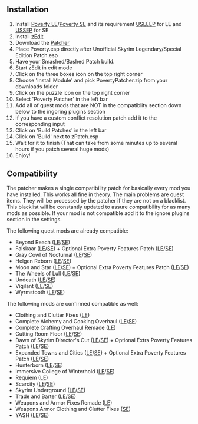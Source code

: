 ## Installation
1. Install [Poverty LE](https://www.nexusmods.com/skyrim/mods/96891)/[Poverty SE](https://www.nexusmods.com/skyrimspecialedition/mods/24712) and its requirement [USLEEP](https://www.nexusmods.com/skyrim/mods/71214) for LE and [USSEP](https://www.nexusmods.com/skyrimspecialedition/mods/266) for SE
2. Install [zEdit](https://github.com/z-edit/zedit/releases)
3. Download the [Patcher](https://github.com/Elscrux/Poverty-by-evrymetul-Automated-xEdit-zEdit-Patcher/releases)
4. Place Poverty.esp directly after Unofficial Skyrim Legendary/Special Edition Patch.esp
5. Have your Smashed/Bashed Patch build.
6. Start zEdit in edit mode
7. Click on the three boxes icon on the top right corner
8. Choose 'Install Module' and pick PovertyPatcher.zip from your downloads folder
9. Click on the puzzle icon on the top right corner
10. Select 'Poverty Patcher' in the left bar
11. Add all of quest mods that are NOT in the compatiblity section down below to the ingoring plugins section
12. If you have a custom conflict resolution patch add it to the corresponding input
13. Click on 'Build Patches' in the left bar
14. Click on 'Build' next to zPatch.esp
15. Wait for it to finish (That can take from some minutes up to several hours if you patch several huge mods)
16. Enjoy!

## Compatibility
The patcher makes a single compatibility patch for basically every mod you have installed. This works all fine in theory.
The main problems are quest items. They will be processed by the patcher if they are not on a blacklist.
This blacklist will be constantly updated to assure compatibility for as many mods as possible.
If your mod is not compatible add it to the ignore plugins section in the settings.

The following quest mods are already compatible:

* Beyond Reach ([LE](https://www.nexusmods.com/skyrim/mods/48467/)/[SE](https://www.nexusmods.com/skyrimspecialedition/mods/3008))
* Falskaar ([LE](https://www.nexusmods.com/skyrim/mods/37994/)/[SE](https://www.nexusmods.com/skyrimspecialedition/mods/2057)) + Optional Extra Poverty Features Patch ([LE](https://www.nexusmods.com/skyrim/mods/96891?tab=files)/[SE](https://www.nexusmods.com/skyrimspecialedition/mods/24712?tab=files))
* Gray Cowl of Nocturnal ([LE](https://www.nexusmods.com/skyrim/mods/64651)/[SE](https://www.nexusmods.com/skyrimspecialedition/mods/4509))
* Helgen Reborn ([LE](https://www.nexusmods.com/skyrim/mods/35841)/[SE](https://www.nexusmods.com/skyrimspecialedition/mods/5673))
* Moon and Star ([LE](https://www.nexusmods.com/skyrim/mods/52397)/[SE](https://www.nexusmods.com/skyrimspecialedition/mods/4301)) + Optional Extra Poverty Features Patch ([LE](https://www.nexusmods.com/skyrim/mods/96891?tab=files)/[SE](https://www.nexusmods.com/skyrimspecialedition/mods/24712?tab=files))
* The Wheels of Lull ([LE](https://www.nexusmods.com/skyrim/mods/58672)/[SE](https://www.nexusmods.com/skyrimspecialedition/mods/748))
* Undeath ([LE](https://www.nexusmods.com/skyrim/mods/40607)/[SE](https://www.nexusmods.com/skyrimspecialedition/mods/6180))
* Vigilant ([LE](https://www.nexusmods.com/skyrim/mods/67103/)/[SE](https://www.nexusmods.com/skyrimspecialedition/mods/11849))
* Wyrmstooth ([LE](https://archive.org/details/Wyrmstooth1.17B)/[SE](https://archive.org/details/Wyrmstooth1.17BSSE))

The following mods are confirmed compatible as well:
* Clothing and Clutter Fixes ([LE](https://www.nexusmods.com/skyrim/mods/43053))
* Complete Alchemy and Cooking Overhaul ([LE](https://www.nexusmods.com/skyrim/mods/69306)/[SE](https://www.nexusmods.com/skyrimspecialedition/mods/19924))
* Complete Crafting Overhaul Remade ([LE](https://www.nexusmods.com/skyrim/mods/49791))
* Cutting Room Floor ([LE](https://www.nexusmods.com/skyrim/mods/47327)/[SE](https://www.nexusmods.com/skyrimspecialedition/mods/276/))
* Dawn of Skyrim Director's Cut ([LE](https://www.nexusmods.com/skyrim/mods/77794)/[SE](https://www.nexusmods.com/skyrimspecialedition/mods/9074)) + Optional Extra Poverty Features Patch ([LE](https://www.nexusmods.com/skyrim/mods/96891?tab=files)/[SE](https://www.nexusmods.com/skyrimspecialedition/mods/24712?tab=files))
* Expanded Towns and Cities ([LE](https://www.nexusmods.com/skyrim/mods/13608)/[SE](https://www.nexusmods.com/skyrimspecialedition/mods/13552)) + Optional Extra Poverty Features Patch ([LE](https://www.nexusmods.com/skyrim/mods/96891?tab=files)/[SE](https://www.nexusmods.com/skyrimspecialedition/mods/24712?tab=files))
* Hunterborn ([LE](https://www.nexusmods.com/skyrim/mods/33201/)/[SE](https://www.nexusmods.com/skyrimspecialedition/mods/7900))
* Immersive College of Winterhold ([LE](https://www.nexusmods.com/skyrim/mods/36849)/[SE](https://www.nexusmods.com/skyrimspecialedition/mods/17004))
* Requiem ([LE](https://www.nexusmods.com/skyrim/mods/19281))
* Scarcity ([LE](https://www.nexusmods.com/skyrim/mods/49496/)/[SE](https://www.nexusmods.com/skyrimspecialedition/mods/8647))
* Skyrim Underground ([LE](https://www.nexusmods.com/skyrim/mods/75004)/[SE](https://www.nexusmods.com/skyrimspecialedition/mods/131/))
* Trade and Barter ([LE](https://www.nexusmods.com/skyrim/mods/34612)/[SE](https://www.nexusmods.com/skyrimspecialedition/mods/23081))
* Weapons and Armor Fixes Remade ([LE](https://www.nexusmods.com/skyrim/mods/34093))
* Weapons Armor Clothing and Clutter Fixes ([SE](https://www.nexusmods.com/skyrimspecialedition/mods/18994))
* YASH ([LE](https://www.nexusmods.com/skyrim/mods/32562)/[SE](https://www.nexusmods.com/skyrimspecialedition/mods/2430))
